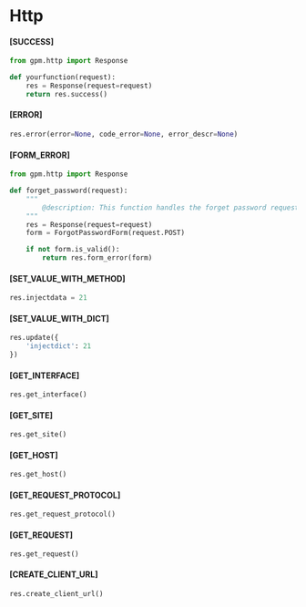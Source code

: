 # Http

#### \[SUCCESS]

```python
from gpm.http import Response

def yourfunction(request):
    res = Response(request=request)
    return res.success()
```

#### \[ERROR]

```python
res.error(error=None, code_error=None, error_descr=None)
```

#### \[FORM\_ERROR]

```python
from gpm.http import Response

def forget_password(request):
    """
        @description: This function handles the forget password request
    """
    res = Response(request=request)
    form = ForgotPasswordForm(request.POST)

    if not form.is_valid():
        return res.form_error(form)
```

#### \[SET\_VALUE\_WITH\_METHOD]

```python
res.injectdata = 21
```

#### \[SET\_VALUE\_WITH\_DICT]

```python
res.update({
    'injectdict': 21 
})
```

#### \[GET\_INTERFACE]

```python
res.get_interface()
```

#### \[GET\_SITE]

```python
res.get_site()
```

#### \[GET\_HOST]

```python
res.get_host()
```

#### \[GET\_REQUEST\_PROTOCOL]

```python
res.get_request_protocol()
```

#### \[GET\_REQUEST]

```
res.get_request()
```

#### \[CREATE\_CLIENT\_URL]

```python
res.create_client_url()
```
